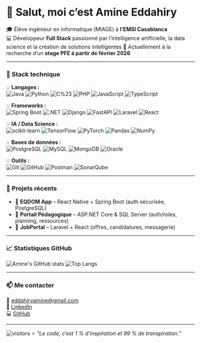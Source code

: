# 👋 Salut, moi c’est **Amine Eddahiry**

🎓 Élève ingénieur en informatique (MIAGE) à **l’EMSI Casablanca**  
💻 Développeur **Full Stack** passionné par l’intelligence artificielle, la data science et la création de solutions intelligentes
🚀 Actuellement à la recherche d’un **stage PFE à partir de février 2026**

---
### 🧰 Stack technique

💡 **Langages :**  
![Java](https://img.shields.io/badge/Java-orange?logo=java&logoColor=white)
![Python](https://img.shields.io/badge/Python-blue?logo=python&logoColor=white)
![C%23](https://img.shields.io/badge/C%23-68217A?logo=csharp&logoColor=white)
![PHP](https://img.shields.io/badge/PHP-777BB4?logo=php&logoColor=white)
![JavaScript](https://img.shields.io/badge/JavaScript-F7DF1E?logo=javascript&logoColor=black)
![TypeScript](https://img.shields.io/badge/TypeScript-3178C6?logo=typescript&logoColor=white)

💡 **Frameworks :**  
![Spring Boot](https://img.shields.io/badge/Spring_Boot-6DB33F?logo=springboot&logoColor=white)
![.NET](https://img.shields.io/badge/.NET-512BD4?logo=dotnet&logoColor=white)
![Django](https://img.shields.io/badge/Django-092E20?logo=django&logoColor=white)
![FastAPI](https://img.shields.io/badge/FastAPI-009688?logo=fastapi&logoColor=white)
![Laravel](https://img.shields.io/badge/Laravel-FF2D20?logo=laravel&logoColor=white)
![React](https://img.shields.io/badge/React-61DAFB?logo=react&logoColor=black)

💡 **IA / Data Science :**  
![scikit-learn](https://img.shields.io/badge/scikit--learn-F7931E?logo=scikitlearn&logoColor=white)
![TensorFlow](https://img.shields.io/badge/TensorFlow-FF6F00?logo=tensorflow&logoColor=white)
![PyTorch](https://img.shields.io/badge/PyTorch-EE4C2C?logo=pytorch&logoColor=white)
![Pandas](https://img.shields.io/badge/Pandas-150458?logo=pandas&logoColor=white)
![NumPy](https://img.shields.io/badge/NumPy-013243?logo=numpy&logoColor=white)

💡 **Bases de données :**  
![PostgreSQL](https://img.shields.io/badge/PostgreSQL-336791?logo=postgresql&logoColor=white)
![MySQL](https://img.shields.io/badge/MySQL-4479A1?logo=mysql&logoColor=white)
![MongoDB](https://img.shields.io/badge/MongoDB-47A248?logo=mongodb&logoColor=white)
![Oracle](https://img.shields.io/badge/Oracle-F80000?logo=oracle&logoColor=white)

💡 **Outils :**  
![Git](https://img.shields.io/badge/Git-F05032?logo=git&logoColor=white)
![GitHub](https://img.shields.io/badge/GitHub-181717?logo=github&logoColor=white)
![Postman](https://img.shields.io/badge/Postman-FF6C37?logo=postman&logoColor=white)
![SonarQube](https://img.shields.io/badge/SonarQube-4E9BCD?logo=sonarqube&logoColor=white)

---

### 💼 Projets récents
- 📱 **EQDOM App** – React Native + Spring Boot (auth sécurisée, PostgreSQL)
- 🏫 **Portail Pédagogique** – ASP.NET Core & SQL Server (auth/roles, planning, ressources)
- 💼 **JobPortal** – Laravel + React (offres, candidatures, messagerie)


---

### 📈 Statistiques GitHub

![Amine's GitHub stats](https://github-readme-stats.vercel.app/api?username=EddahiryAmine&show_icons=true&theme=radical)
![Top Langs](https://github-readme-stats.vercel.app/api/top-langs/?username=EddahiryAmine&layout=compact&theme=radical)

---

### 📫 Me contacter
📧 [eddahiryamine@gmail.com](mailto:eddahiryamine@gmail.com)  
🔗 [LinkedIn](https://www.linkedin.com/in/amine-eddahiry)  
💻 [GitHub](https://github.com/EddahiryAmine)

---

![visitors](https://visitor-badge.glitch.me/badge?page_id=EddahiryAmine.visitor-badge)
⭐ *“Le code, c’est 1 % d’inspiration et 99 % de transpiration.”*
